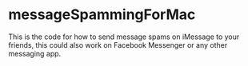 # messageSpammingForMac
This is the code for how to send message spams on iMessage to your friends, this could also work on Facebook Messenger or any other messaging app.
